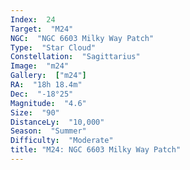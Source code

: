 ```yaml
---
Index:  24
Target:  "M24"
NGC:  "NGC 6603 Milky Way Patch"
Type:  "Star Cloud"
Constellation:  "Sagittarius"
Image:  "m24"
Gallery:  ["m24"]
RA:  "18h 18.4m"
Dec:  "-18°25"
Magnitude:  "4.6"
Size:  "90"
DistanceLy:  "10,000"
Season:  "Summer"
Difficulty:  "Moderate"
title: "M24: NGC 6603 Milky Way Patch"
---
```


